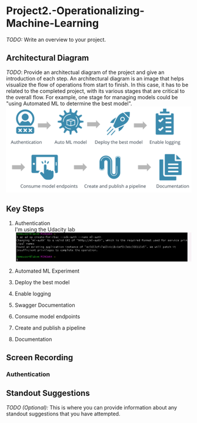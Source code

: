 # Project2.-Operationalizing-Machine-Learning

*TODO:* Write an overview to your project.

## Architectural Diagram
*TODO*: Provide an architectual diagram of the project and give an introduction of each step. An architectural diagram is an image that helps visualize the flow of operations from start to finish. In this case, it has to be related to the completed project, with its various stages that are critical to the overall flow. For example, one stage for managing models could be "using Automated ML to determine the best model".  
![logo](IMG/architectur.png)  

## Key Steps

1. Authentication  
   I'm using the Udacity lab  
   ![logo2](IMG/insuficient_privileges.png)  

3. Automated ML Experiment  
4. Deploy the best model  
5. Enable logging  
6. Swagger Documentation  
7. Consume model endpoints  
8. Create and publish a pipeline  
9. Documentation  

## Screen Recording
### Authentication


## Standout Suggestions
*TODO (Optional):* This is where you can provide information about any standout suggestions that you have attempted.
